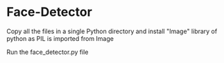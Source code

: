 # Face-Detector

Copy all the files in a single Python directory and install "Image" library of python as PIL is imported from Image

Run the face_detector.py file
